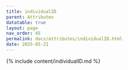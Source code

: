 ```yaml
---
title: individualID
parent: Attributes
datatable: true
layout: page
nav_order: 45
permalink: docs/attributes/individualID.html
date: 2025-05-21
---
```

{% include content/individualID.md %}
